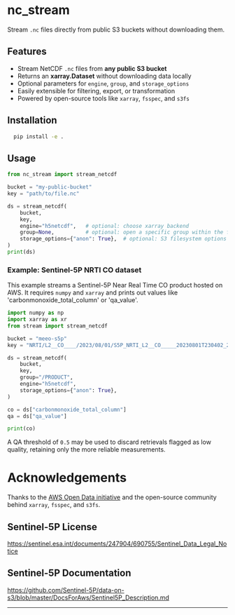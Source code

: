 # nc_stream

Stream `.nc` files directly from public S3 buckets without downloading them.

##  Features

- Stream NetCDF `.nc` files from **any public S3 bucket**
- Returns an **xarray.Dataset** without downloading data locally
- Optional parameters for `engine`, `group`, and `storage_options`
- Easily extensible for filtering, export, or transformation
- Powered by open-source tools like `xarray`, `fsspec`, and `s3fs`

##  Installation

```bash
  pip install -e .
  ```

##  Usage

```python
from nc_stream import stream_netcdf

bucket = "my-public-bucket"
key = "path/to/file.nc"

ds = stream_netcdf(
    bucket,
    key,
    engine="h5netcdf",   # optional: choose xarray backend
    group=None,          # optional: open a specific group within the file
    storage_options={"anon": True},  # optional: S3 filesystem options
)
print(ds)
```

### Example: Sentinel-5P NRTI CO dataset

This example streams a Sentinel-5P Near Real Time CO product hosted on AWS. It requires `numpy` and `xarray` and prints out values like 'carbonmonoxide_total_column' or 'qa_value'.

```python
import numpy as np
import xarray as xr
from stream import stream_netcdf

bucket = "meeo-s5p"
key = "NRTI/L2__CO____/2023/08/01/S5P_NRTI_L2__CO_____20230801T230402_20230801T230902_30057_03_020500_20230802T000504.nc"

ds = stream_netcdf(
    bucket,
    key,
    group="/PRODUCT",
    engine="h5netcdf",
    storage_options={"anon": True},
)

co = ds["carbonmonoxide_total_column"]
qa = ds["qa_value"]

print(co)
```

A QA threshold of `0.5` may be used to discard retrievals flagged as low quality, retaining only the more reliable measurements.
# Acknowledgements
Thanks to the [AWS Open Data initiative](https://registry.opendata.aws/) and the open-source community behind `xarray`, `fsspec`, and `s3fs`.

## Sentinel-5P License
https://sentinel.esa.int/documents/247904/690755/Sentinel_Data_Legal_Notice

## Sentinel-5P Documentation
https://github.com/Sentinel-5P/data-on-s3/blob/master/DocsForAws/Sentinel5P_Description.md

---
